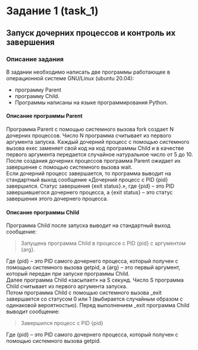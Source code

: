 # Задание 1 (task_1) #
## Запуск дочерних процессов и контроль их завершения ##
### Описание задания ###

В задании необходимо написать две программы работающее в операционной системе GNU/Linux
(ubuntu 20.04):  
- программу Parent
- программу Child.  
- Программы написаны на языке программирования Python. 
#### Описание программы Parent ####
Программа Parent с помощью системного вызова fork создает N дочерних процессов. Число N
программа считывает из первого аргумента запуска.
Каждый дочерний процесс с помощью системного вызова exec заменяет свой код на код 
программы Child и в качестве первого аргумента передается случайное натуральное число от 5 до 10.
После создания дочерних процессов программа Parent ожидает их завершение с помощью 
системного вызова wait.  
Если дочерний процесс завершается, то программа выводит на стандартный выход сообщение 
«Дочерний процесс с PID {pid} завершился. Статус завершения {exit status}.», где {pid} – это PID
завершившегося дочернего процесса, а {exit status} – это статус завершения этого дочернего 
процесса.
#### Описание программы Child ####
Программа Child после запуска выводит на стандартный выход сообщение:   
> Запущена программа Child в процессе с PID {pid} с аргументом {arg}.

Где {pid} – это PID самого дочернего процесса, который получен с помощью системного вызова getpid, а {arg} – это первый аргумент, который 
передан при запуске программы Child.  
Далее программа Child «засыпает» на S секунд. Число S программа Child считывает из первого 
аргумента запуска.  
Потом программа Child с помощью системного вызова _exit завершается со статусом 0 или 1
(выбирается случайным образом с одинаковой вероятностью). Перед выполнением _exit
программа Child выводит сообщение: 
> Завершился процесс с PID {pid}

Где {pid} – это PID самого дочернего процесса, который получен с помощью системного вызова getpid.
